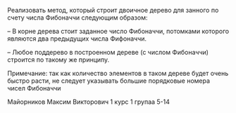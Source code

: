 Реализовать метод, который строит двоичное дерево для занного по счету числа Фибоначчи следующим образом:

– В корне дерева стоит заданное число Фибоначчи, потомками которого являются два предыдущих числа Фифоначчи.

– Любое поддерево в построенном дереве (с числом Фибоначчи) строится по такому же принципу.

Примечание: так как количество элементов в таком дереве будет очень быстро расти, не следует указывать большие порядковые номера чисел Фибоначчи

Майорников Максим Викторович
1 курс 1 групаа
5-14
